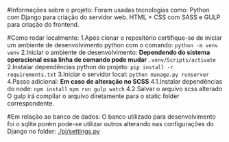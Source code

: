 #Informações sobre o projeto:
Foram usadas tecnologias como: Python com Django para criação do servidor web.
HTML + CSS com SASS e GULP para criação do frontend.

#Como rodar localmente:
1.Após clonar o repositório certifique-se de iniciar um ambiente de desenvolvimento python com o comando:
`python -m venv venv`
2.Iniciar o ambiente de desenvolvimento:
**Dependendo do sistema operacional essa linha de comando pode mudar**
`.venv/Scripts/activate`
2.Instalar dependências python do projeto:
`pip install -r requirements.txt`
3.Iniciar o servidor local:
`python manage.py runserver`
4.Passo adicional: **Em caso de alteração no SCSS**
4.1.Instalar dependências do node:
`npm install`
`npm run gulp watch`
4.2.Salvar o arquivo scss alterado
O gulp irá compilar o arquivo diretamente para o static folder correspondente.

#Em relação ao banco de dados:
O banco utilizado para desenvolvimento foi o sqlite porém pode-se utilizar outros alterando nas configurações do Django no folder: [./pi/settings.py](https://github.com/nevidomyyb/faculdade_3periodo/blob/main/projeto_integrador/pi/settings.py)
